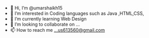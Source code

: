 - 👋 Hi, I’m @umarshaikh15
- 👀 I’m interested in Coding languages such as Java ,HTML,CSS,
- 🌱 I’m currently learning Web Design
- 💞️ I’m looking to collaborate on ...
- 📫 How to reach me ...us613560@gmail.com

<!---
umarshaikh15/umarshaikh15 is a ✨ special ✨ repository because its `README.md` (this file) appears on your GitHub profile.
You can click the Preview link to take a look at your changes.
--->
